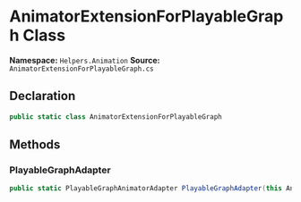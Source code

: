 # AnimatorExtensionForPlayableGraph Class

**Namespace:** `Helpers.Animation`
**Source:** `AnimatorExtensionForPlayableGraph.cs`

## Declaration

```csharp
public static class AnimatorExtensionForPlayableGraph
```

## Methods

### PlayableGraphAdapter

```csharp
public static PlayableGraphAnimatorAdapter PlayableGraphAdapter(this Animator animator)
```

